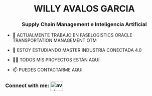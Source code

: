 <h1 align="center"> WILLY AVALOS GARCIA </h1>
<h3 align="center"> Supply Chain Management e Inteligencia Artificial </h3>


- 🔭 ACTUALMENTE TRABAJO EN FASELOGISTICS ORACLE TRANSPORTATION MANAGEMENT OTM

- 🌱 ESTOY ESTUDIANDO MASTER INDUSTRIA CONECTADA 4.0

- 👨‍💻 TODOS MIS PROYECTOS ESTÁN AQUÍ
  
- 📫 PUEDES CONTACTARME AQUI

<h3 align="left">Connect with me:
<a href="https://www.linkedin.com/in/avalosgarcia" target="blank"><img align="center" src="https://raw.githubusercontent.com/rahuldkjain/github-profile-readme-generator/master/src/images/icons/Social/linked-in-alt.svg" alt="avalosgarcia" height="30" width="40" /></a>

